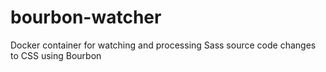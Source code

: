 # bourbon-watcher
Docker container for watching and processing Sass source code changes to CSS using Bourbon
